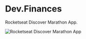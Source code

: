 # Dev.Finances
Rocketseat Discover Marathon App.

<img align="center" alt="Rocketseat Discover Marathon App" src="https://i.imgur.com/ei1OX8s.png">

